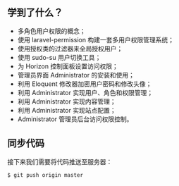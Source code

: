 ## 学到了什么？

* 多角色用户权限的概念；
* 使用 laravel-permission 构建一套多用户权限管理系统；
* 使用授权类的过滤器来全局授权用户；
* 使用 sudo-su 用户切换工具；
* 为 Horizon 控制面板设置访问权限；
* 管理员界面 Administrator 的安装和使用；
* 利用 Eloquent 修改器加密用户密码和修改头像；
* 利用 Administrator 实现用户、角色和权限管理；
* 利用 Administrator 实现内容管理；
* 利用 Administrator 实现站点配置；
* Administrator 管理员后台访问权限控制。

## 同步代码

接下来我们需要将代码推送至服务器：

```
$ git push origin master
```




